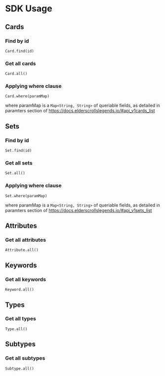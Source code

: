 # SDK Usage

## Cards

### Find by id

    Card.find(id)
    
### Get all cards

    Card.all()

### Applying where clause

    Card.where(paramMap)

where paramMap is a `Map<String, String>` of queriable fields, as detailed in paramters section of
https://docs.elderscrollslegends.io/#api_v1cards_list

## Sets

### Find by id

    Set.find(id)
    
### Get all sets

    Set.all()

### Applying where clause

    Set.where(paramMap)

where paramMap is a `Map<String, String>` of queriable fields, as detailed in paramters section of
https://docs.elderscrollslegends.io/#api_v1sets_list

## Attributes

### Get all attributes

    Attribute.all()

## Keywords

### Get all keywords

    Keyword.all()

## Types

### Get all types

    Type.all()

## Subtypes

### Get all subtypes

    Subtype.all()

